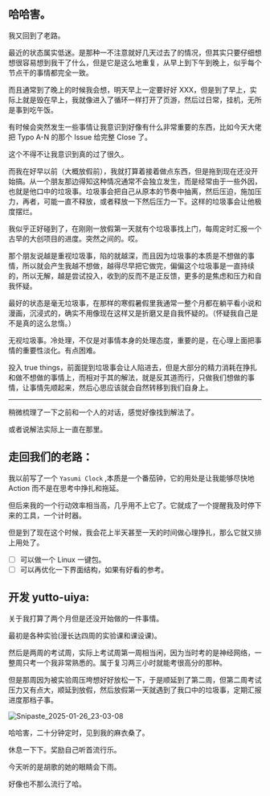 ## 哈哈害。

我又回到了老路。<br>

最近的状态属实低迷。是那种一不注意就好几天过去了的情况，但其实只要仔细想想很容易想到我干了什么，但是它是这么地重复，从早上到下午到晚上，似乎每个节点干的事情都完全一致。<br>

而且通常到了晚上的时候我会想，明天早上一定要好好 XXX，但是到了早上，实际上就是毁在早上，我就像进入了循环一样打开了页游，然后过日常，挂机，无所是事到吃午饭。<br>

有时候会突然发生一些事情让我意识到好像有什么非常重要的东西，比如今天大佬把 Typo A-N 的那个 Issue 给完整 Close 了。<br>

这个不得不让我意识到真的过了很久。<br>

而我在好早以前（大概放假前），我就打算着接着做点东西，但是拖到现在还没开始搞。从一个朋友那边得知这种情况通常不会独立发生，而是经常由于一些外因，也就是他口中的垃圾事。垃圾事会把自己从原本的节奏中抽离，然后压迫，施加压力，再者，可能一直不释放，或者释放一下然后压力一下。这样的垃圾事会让他极度摆烂。<br>

我似乎正好碰到了，在刚刚一放假第一天就有个垃圾事找上门，每周定时汇报一个古早的大创项目的进度。突然之间的。哎。<br>

那个朋友说越是重视垃圾事，陷的就越深，而且因为垃圾事的本质是不想做的事情，所以就会产生我越不想做，越得尽早把它做完，偏偏这个垃圾事是一直持续的，所以无解，越是尝试投入，收到的反而不是正反馈，更多的是焦虑和压力和自我怀疑。<br>

最好的状态是毫无垃圾事，在那样的寒假暑假里我通常一整个月都在躺平看小说和漫画，沉浸式的，确实不用像现在这样又是折磨又是自我怀疑的。（怀疑我自己是不是真的这么怠惰。）<br>

无视垃圾事。冷处理，不仅是对事情本身的处理态度，重要的是，在心理上面把事情的重要性淡化。有点困难。<br>

投入 true things，前面提到垃圾事会让人陷进去，但是大部分的精力消耗在挣扎和做不想做的事情上，而相对于其的解法，就是反其道而行，只做我们想做的事情，让事情先顺起来，然后心思应该就会自然转移到我们自身上。<br>

---

稍微梳理了一下之前和一个人的对话，感觉好像找到解法了。<br>

或者说解法实际上一直在那里。<br>

## 走回我们的老路：

我以前写了一个 `Yasumi Clock` ,本质是一个番茄钟，它的用处是让我能够尽快地 Action 而不是在思考中挣扎和拖延。<br>

但后来我的一个行动效率相当高，几乎用不上它了。它就成了一个提醒我及时停下来的工具，一个计时器。<br>

但是到了现在这个时候，我会花上半天甚至一天的时间做心理挣扎，那么它就又排上用处了。<br>

- [ ] 可以做一个 Linux 一键包。
- [ ] 可以再优化一下界面结构，如果有好看的参考。

## 开发 yutto-uiya:

关于我打算了两个月但是还没开始做的一件事情。<br>

最初是各种实验(漫长达四周的实验课和课设课)。<br>

然后是两周的考试周，实际上考试周第一周相当闲，因为当时考的是神经网络，一整周只考一个我非常熟悉的。属于复习两三小时就能考很高分的那种。<br>

但是那周因为被实验周压垮想好好放松一下，于是顺延到了第二周，但第二周考试压力又有点大，顺延到放假，然后放假第一天就遇到了我口中的垃圾事，定期汇报进度那档子事。<br>

![Snipaste_2025-01-26_23-03-08](https://image.baidu.com/search/down?url=https://img9.doubanio.com/view/photo/l/public/p2917786176.webp)

哈哈害，二十分钟定时，见到我的麻衣桑了。<br>

休息一下下。奖励自己听首流行乐。<br>

今天听的是胡歌的她的眼睛会下雨。<br>

好像也不那么流行了哈。<br>

